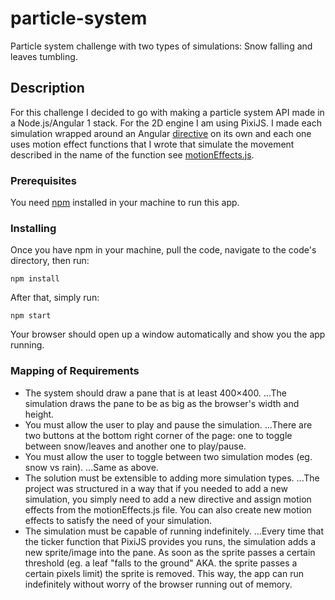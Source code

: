 # particle-system

Particle system challenge with two types of simulations: Snow falling and leaves tumbling.

## Description

For this challenge I decided to go with making a particle system API made in a Node.js/Angular 1 stack. For the 2D engine I am using PixiJS. I made each simulation wrapped around an Angular [directive](https://github.com/bolivartorres/particle-system/tree/master/directives) on its own and each one uses motion effect functions that I wrote that simulate the movement described in the name of the function see [motionEffects.js](https://github.com/bolivartorres/particle-system/blob/master/utils/motionEffects.js).

### Prerequisites

You need [npm](https://nodejs.org/) installed in your machine to run this app.


### Installing

Once you have npm in your machine, pull the code, navigate to the code's directory, then run:

`npm install`

After that, simply run:

`npm start`

Your browser should open up a window automatically and show you the app running.

### Mapping of Requirements
* The system should draw a pane that is at least 400×400.
...The simulation draws the pane to be as big as the browser's width and height.
* You must allow the user to play and pause the simulation.
...There are two buttons at the bottom right corner of the page: one to toggle between snow/leaves and another one to play/pause.
* You must allow the user to toggle between two simulation modes (eg. snow vs rain).
...Same as above.
* The solution must be extensible to adding more simulation types.
...The project was structured in a way that if you needed to add a new simulation, you simply need to add a new directive and assign motion effects from the motionEffects.js file. You can also create new motion effects to satisfy the need of your simulation.
* The simulation must be capable of running indefinitely.
...Every time that the ticker function that PixiJS provides you runs, the simulation adds a new sprite/image into the pane. As soon as the sprite passes a certain threshold (eg. a leaf "falls to the ground" AKA. the sprite passes a certain pixels limit) the sprite is removed. This way, the app can run indefinitely without worry of the browser running out of memory.